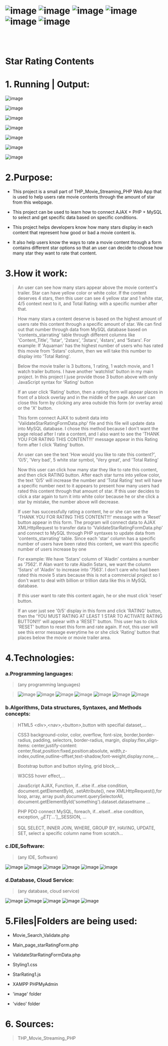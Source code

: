 # ![image](https://img.shields.io/badge/PHP-white?style=for-the-badge&logo=php) ![image](https://img.shields.io/badge/MYSQL-white?style=for-the-badge&logo=mysql) ![image](https://img.shields.io/badge/HTML5-black?style=for-the-badge&logo=html5) ![image](https://img.shields.io/badge/CSS3-black?style=for-the-badge&logo=css3) ![image](https://img.shields.io/badge/Bootstrap-white?style=for-the-badge&logo=bootstrap) ![image](https://img.shields.io/badge/JavaScript-black?style=for-the-badge&logo=javascript)


<br>
<br>

# Star Rating Contents


# 1. Running | Output:

![image](https://user-images.githubusercontent.com/82598726/188285669-b60f5e4d-0301-49cc-a1eb-b7dd51a55897.png)

![image](https://user-images.githubusercontent.com/82598726/188285683-7250a1bd-c56a-47dd-beaa-4fc3bede5cdc.png)


![image](https://user-images.githubusercontent.com/82598726/188285689-db8d45d0-1449-4e5d-a879-0f526ee498f3.png)


![image](https://user-images.githubusercontent.com/82598726/188285698-43e5b9f4-eb80-43d7-b94d-d1b2021167a1.png)

![image](https://user-images.githubusercontent.com/82598726/188285702-53bf2e98-9990-4245-9ab0-ad3f733f3644.png)

![image](https://user-images.githubusercontent.com/82598726/188285720-329807c9-f6df-480e-b5a8-7bc6ee824125.png)

![image](https://user-images.githubusercontent.com/82598726/188285729-dcce3b7a-e83a-42ab-bad2-ca93dc455222.png)



# 2.Purpose:

- This project is a small part of THP_Movie_Streaming_PHP Web App that is used to help users rate movie contents through the amount of star from this webpage.

- This project can be used to learn how to connect AJAX + PHP + MySQL to select and get specific data based on specific conditions.

- This project helps developers know how many stars display in each content that represent how good or bad a movie content is.

- It also help users know the ways to rate a movie content through a form contains different star options so that an user can decide to choose how many star they want to rate that content.


# 3.How it work:

> An user can see how many stars appear above the movie content's trailer. Star can have yellow color or white color. If the content deserves 4 stars, then this user can see 4 yellow star and 1 white star, 4/5 context next to it, and Total Rating: with a specific number after that.

> How many stars a content deserve is based on the highest amount of users rate this content through a specific amount of star. We can find out that number through data from MySQL database based on 'contents_starrating' table through different columns like 'Content_Title', '1star', '2stars', '3stars', '4stars', and '5stars'. For example: If 'Aquaman' has the highest number of users who has rated this movie from '5stars' column, then we will take this number to display into 'Total Rating'.

> Below the movie trailer is 3 buttons, 1 rating, 1 watch movie, and 1 watch trailer buttons. I have another 'watchlist' button in my main project. In this project I juse provide those 3 button above with only JavaScript syntax for 'Rating' button

> If an user click 'Rating' button, then a rating form will appear places in front of a block overlay and in the middle of the page. An user can close this form by clicking any area outside this form (or overlay area) or the 'X' button. 

> This form connect AJAX to submit data into 'ValidateStarRatingFormData.php' file and this file will update data into MySQL database. I chose this method because I don't want the page reload after I rate a content, and I also want to see the 'THANK YOU FOR RATING THIS CONTENT!!!' message appear in this Rating form after I click 'Rating' button.

> An user can see the text 'How would you like to rate this content?', '0/5', 'Very bad', 5 white star symbol, 'Very great', and 'Total Rating'

> Now this user can click how many star they like to rate this content, and then click RATING button. After each star turns into yellow color, the text '0/5' will increase the number and 'Total Rating' text will have a specific number next to it appears to present how many users had rated this content through that amount of star. If this user decides to click a star again to turn it into white color because he or she click a star by mistake, the number above will decrease.

> If user has successfully rating a content, he or she can see the 'THANK YOU FOR RATING THIS CONTENT!!!' message with a 'Reset' button appear in this form. The program will connect data to AJAX XMLHttpRequest to transfer data to 'ValidateStarRatingFormData.php' and connect to MySQL through PHP syntaxes to update data from 'contents_starrating' table. Since each 'star' column has a specific number of users have been rated this content, we want this specific number of users increase by one

> For example: We have '5stars' column of 'Aladin' contains a number as '7562'. If Alan want to rate Aladin 5stars, we want the column '5stars' of 'Aladin' to increase into '7563'. I don't care who had been rated this movie 5 stars because this is not a commercial project so I don't want to deal with billion or trillion data like this in MySQL database.

> If this user want to rate this content again, he or she must click 'reset' button.

> If an user just see '0/5' display in this form and click 'RATING' button, then the 'YOU MUST RATING AT LEAST 1 STAR TO ACTIVATE RATING BUTTON!!!' will appear with a 'RESET' button. This user has to click 'RESET' button to reset this form and rate again. If not, this user will see this error message everytime he or she click 'Rating' button that places below the movie or movie trailer area.


# 4.Technologies:

### a.Programming languages:

> (any programming languages)

> ![image](https://img.shields.io/badge/PHP-PHP-blueviolet) ![image](https://img.shields.io/badge/HTML-HTML5-orange) ![image](https://img.shields.io/badge/CSS-CSS3-blue)  ![image](https://img.shields.io/badge/B-Bootstrap-blueviolet) ![image](https://img.shields.io/badge/W3CSS-W3CSS-green) ![image](https://img.shields.io/badge/JS-JavaScript-yellow) ![image](https://img.shields.io/badge/SQL-SQL-blue)  

### b.Algorithms, Data structures, Syntaxes, and Methods concepts:

> HTML5 \<div\>,\<nav\>,\<button\>,button with specifial dataset,...

> CSS3 background-color, color, overflow, font-size, border,border-radius, padding, selectors, border-radius, margin,  display:flex,align-items: center,justify-content: center,float,position:fixed,position:absolute, width,z-index,outline,outline-offset,text-shadow,font-weight,display:none,...

> Bootstrap button and button styling, grid block,...

> W3CSS hover effect,...

> JavaScript  AJAX, Function, if...else if...else condition, document.getElementById, .setAttribute(), new XMLHttpRequest(),for loop, array, array push,document.querySelectorAll, document.getElementById('something').dataset.datasetname ...

> PHP PDO connect MySQL, foreach, if...elseif...else condition, exception, $_GET['...'],$_SESSION, ...

> SQL SELECT, INNER JOIN, WHERE, GROUP BY, HAVING, UPDATE, SET, select a specific column name from scratch...

### c.IDE,Software:

> (any IDE, Software)

![image](https://user-images.githubusercontent.com/82598726/181828247-0a180433-7628-45d0-91fc-c653225c57aa.png) ![image](https://user-images.githubusercontent.com/82598726/181828341-f2d35c6d-863e-4f1c-af84-a9ebc1e33d58.png) ![image](https://user-images.githubusercontent.com/82598726/181830045-2769b49a-2b5a-43ad-b519-5ae02d5b736a.png) ![image](https://user-images.githubusercontent.com/82598726/181828759-13c51469-e35d-44d6-af61-dfff064b7536.png)
 ![image](https://user-images.githubusercontent.com/82598726/181828437-03bf1b40-f35c-4e48-8ebd-127ef3a6f49d.png) ![image](https://user-images.githubusercontent.com/82598726/181835143-0f7aa21a-1081-4df5-954e-6e89259d21e7.png)

### d.Database, Cloud Service:

> (any database, cloud service)

![image](https://user-images.githubusercontent.com/82598726/181828437-03bf1b40-f35c-4e48-8ebd-127ef3a6f49d.png) ![image](https://user-images.githubusercontent.com/82598726/181828759-13c51469-e35d-44d6-af61-dfff064b7536.png) ![image](https://user-images.githubusercontent.com/82598726/181830075-a40dcdfe-519c-4a5d-90cd-c3eb308f8cce.png)
 ![image](https://user-images.githubusercontent.com/82598726/181828843-3ba0f2e8-a5dc-4268-b646-5b21898e1139.png) ![image](https://user-images.githubusercontent.com/82598726/181828934-4524165b-801b-44a8-97b4-3966d2eb3c93.png)



# 5.Files|Folders are being used:

- Movie_Search_Validate.php

- Main_page_starRatingForm.php

- ValidateStarRatingFormData.php

- Styling1.css

- StarRating1.js

- XAMPP PHPMyAdmin

- 'image' folder

- 'video' folder




# 6. Sources:

> THP_Movie_Streaming_PHP




